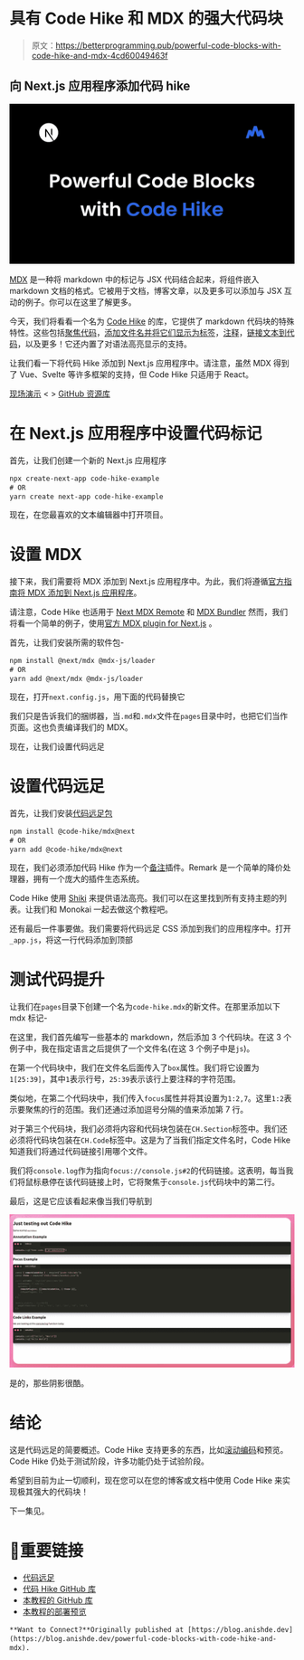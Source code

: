 # 具有 Code Hike 和 MDX 的强大代码块

> 原文：<https://betterprogramming.pub/powerful-code-blocks-with-code-hike-and-mdx-4cd60049463f>

## 向 Next.js 应用程序添加代码 hike

![](img/280ae69f001ac7d35cab610135262d9d.png)

[MDX](https://mdxjs.com/) 是一种将 markdown 中的标记与 JSX 代码结合起来，将组件嵌入 markdown 文档的格式。它被用于文档，博客文章，以及更多可以添加与 JSX 互动的例子。你可以在这里了解更多。

今天，我们将看看一个名为 [Code Hike](https://codehike.org/) 的库，它提供了 markdown 代码块的特殊特性。这些包括[聚焦代码](https://codehike.org/demo/code)，[添加文件名并将它们显示为标签](https://codehike.org/demo/filenames)，[注释](https://codehike.org/demo/meta-annotations)，[链接文本到代码](https://codehike.org/demo/sections)，以及更多！它还内置了对语法高亮显示的支持。

让我们看一下将代码 Hike 添加到 Next.js 应用程序中。请注意，虽然 MDX 得到了 Vue、Svelte 等许多框架的支持，但 Code Hike 只适用于 React。

[现场演示](https://code-hike-example.vercel.app/) < > [GitHub 资源库](https://github.com/AnishDe12020/code-hike-example)

# 在 Next.js 应用程序中设置代码标记

首先，让我们创建一个新的 Next.js 应用程序

```
npx create-next-app code-hike-example
# OR
yarn create next-app code-hike-example
```

现在，在您最喜欢的文本编辑器中打开项目。

# 设置 MDX

接下来，我们需要将 MDX 添加到 Next.js 应用程序中。为此，我们将遵循[官方指南将 MDX 添加到 Next.js 应用程序](https://nextjs.org/docs/advanced-features/using-mdx)。

请注意，Code Hike 也适用于 [Next MDX Remote](https://github.com/hashicorp/next-mdx-remote) 和 [MDX Bundler](https://github.com/kentcdodds/mdx-bundler) 然而，我们将看一个简单的例子，使用[官方 MDX plugin for Next.js](https://www.npmjs.com/package/@next/mdx) 。

首先，让我们安装所需的软件包-

```
npm install @next/mdx @mdx-js/loader
# OR
yarn add @next/mdx @mdx-js/loader
```

现在，打开`next.config.js`，用下面的代码替换它

我们只是告诉我们的捆绑器，当`.md`和`.mdx`文件在`pages`目录中时，也把它们当作页面。这也负责编译我们的 MDX。

现在，让我们设置代码远足

# 设置代码远足

首先，让我们安装[代码远足包](https://www.npmjs.com/package/@code-hike/mdx)

```
npm install @code-hike/mdx@next
# OR
yarn add @code-hike/mdx@next
```

现在，我们必须添加代码 Hike 作为一个[备注](https://remark.js.org/)插件。Remark 是一个简单的降价处理器，拥有一个庞大的插件生态系统。

Code Hike 使用 [Shiki](https://github.com/shikijs/shiki) 来提供语法高亮。我们可以在这里找到所有支持主题的列表。让我们和 Monokai 一起去做这个教程吧。

还有最后一件事要做。我们需要将代码远足 CSS 添加到我们的应用程序中。打开`_app.js`，将这一行代码添加到顶部

# 测试代码提升

让我们在`pages`目录下创建一个名为`code-hike.mdx`的新文件。在那里添加以下 mdx 标记-

在这里，我们首先编写一些基本的 markdown，然后添加 3 个代码块。在这 3 个例子中，我在指定语言之后提供了一个文件名(在这 3 个例子中是`js`)。

在第一个代码块中，我们在文件名后面传入了`box`属性。我们将它设置为`1[25:39]`，其中`1`表示行号，`25:39`表示该行上要注释的字符范围。

类似地，在第二个代码块中，我们传入`focus`属性并将其设置为`1:2,7`。这里`1:2`表示要聚焦的行的范围。我们还通过添加逗号分隔的值来添加第 7 行。

对于第三个代码块，我们必须将内容和代码块包装在`CH.Section`标签中。我们还必须将代码块包装在`CH.Code`标签中。这是为了当我们指定文件名时，Code Hike 知道我们将通过代码链接引用哪个文件。

我们将`console.log`作为指向`focus://console.js#2`的代码链接。这表明，每当我们将鼠标悬停在该代码链接上时，它将聚焦于`console.js`代码块中的第二行。

最后，这是它应该看起来像当我们导航到

![](img/2bb4ac6d8c685297e3ccc96bcb674431.png)

是的，那些阴影很酷。

# 结论

这是代码远足的简要概述。Code Hike 支持更多的东西，比如[滚动编码](https://codehike.org/demo/scrollycoding)和预览。Code Hike 仍处于测试阶段，许多功能仍处于试验阶段。

希望到目前为止一切顺利，现在您可以在您的博客或文档中使用 Code Hike 来实现极其强大的代码块！

下一集见。

# 🔗重要链接

*   [代码远足](https://codehike.org/)
*   [代码 Hike GitHub 库](https://github.com/code-hike/codehike)
*   [本教程的 GitHub 库](https://github.com/AnishDe12020/code-hike-example)
*   [本教程的部署预览](https://code-hike-example.vercel.app/)

```
**Want to Connect?**Originally published at [https://blog.anishde.dev](https://blog.anishde.dev/powerful-code-blocks-with-code-hike-and-mdx).
```